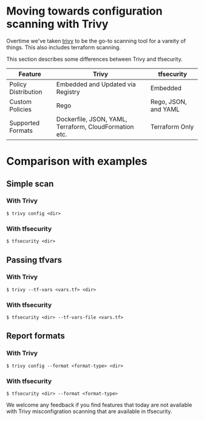 # Moving towards configuration scanning with Trivy
Overtime we've taken [trivy][trivy] to be the go-to scanning tool for a vareity of things. This also includes terraform scanning.

This section describes some differences between Trivy and tfsecurity.

| Feature              | Trivy                                                  | tfsecurity                |
|----------------------|--------------------------------------------------------|----------------------|
| Policy Distribution | Embedded and Updated via Registry                      | Embedded             |
| Custom Policies      | Rego                                                   | Rego, JSON, and YAML |
| Supported Formats    | Dockerfile, JSON, YAML, Terraform, CloudFormation etc. | Terraform  Only      |


# Comparison with examples
## Simple scan
### With Trivy
```shell
$ trivy config <dir>
```
### With tfsecurity
```shell
$ tfsecurity <dir>
```

## Passing tfvars
### With Trivy
```shell
$ trivy --tf-vars <vars.tf> <dir>
```
### With tfsecurity
```shell
$ tfsecurity <dir> --tf-vars-file <vars.tf>
```

## Report formats
### With Trivy
```shell
$ trivy config --format <format-type> <dir>
```

### With tfsecurity
```shell
$ tfsecurity <dir> --format <format-type>
```

We welcome any feedback if you find features that today are not available with Trivy misconfigration scanning that are available in tfsecurity. 

[trivy]: https://github.com/khulnasoft/trivy